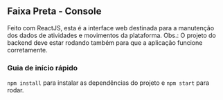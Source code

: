 ## Faixa Preta - Console

Feito com ReactJS, esta é a interface web destinada para a manutenção dos dados de atividades e movimentos da plataforma.
Obs.: O projeto do backend deve estar rodando também para que a aplicação funcione corretamente.

### Guia de início rápido

`npm install` para instalar as dependências do projeto e `npm start` para rodar.